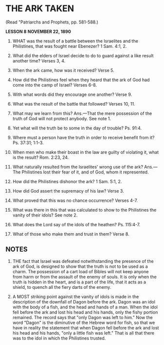 # THE ARK TAKEN

(Read "Patriarchs and Prophets, pp. 581-588.)

**LESSON 8**
**NOVEMBER 22, 1890**

1. WHAT was the result of a battle between the Israelites and the Philistines, that was fought near Ebenezer? 1 Sam. 4:1, 2.

2. What did the elders of Israel decide to do to guard against a like result another time? Verses 3, 4.

3. When the ark came, how was it received? Verse 5.

4. How did the Philistines feel when they heard that the ark of God had come into the camp of Israel? Verses 6-8.

5. With what words did they encourage one another? Verse 9.

6. What was the result of the battle that followed? Verses 10, 11.

7. What may we learn from this? Ans.—That the mere possession of the truth of God will not protect anybody. See note 1.

8. Yet what will the truth be to some in the day of trouble? Ps. 91:4.

9. Where must a person have the truth in order to receive benefit from it? Ps. 37:31; 1:1-3.

10. When men who make their boast in the law are guilty of violating it, what is the result? Rom. 2:23, 24.

11. What naturally resulted from the Israelites' wrong use of the ark? Ans.—The Philistines lost their fear of it, and of God, whom it represented.

12. How did the Philistines dishonor the ark? 1 Sam. 5:1, 2.

13. How did God assert the supremacy of his law? Verse 3.

14. What proved that this was no chance occurrence? Verses 4-7.

15. What was there in this that was calculated to show to the Philistines the vanity of their idols? See note 2.

16. What does the Lord say of the idols of the heathen? Ps. 115:4-7.

17. What of those who make them and trust in them? Verse 8.

## NOTES

1. THE fact that Israel was defeated notwithstanding the presence of the ark of God, is designed to show that the truth is not to be used as a charm. The possession of a cart load of Bibles will not keep anyone from harm or from the assault of the enemy of souls. It is only when the truth is hidden in the heart, and is a part of the life, that it acts as a shield, to quench all the fiery darts of the enemy.

2. A MOST striking point against the vanity of idols is made in the description of the downfall of Dagon before the ark. Dagon was an idol with the body of a fish, and the head and hands of a man. When the idol fell before the ark and lost his head and his hands, only the fishy portion remained. The record says that "only Dagon was left to him." Now the word "Dagon" is the diminutive of the Hebrew word for fish, so that we have in reality the statement that when Dagon fell before the ark and lost his head and his hands, "only a little fish was left." That is all that there was to the idol in which the Philistines trusted.
